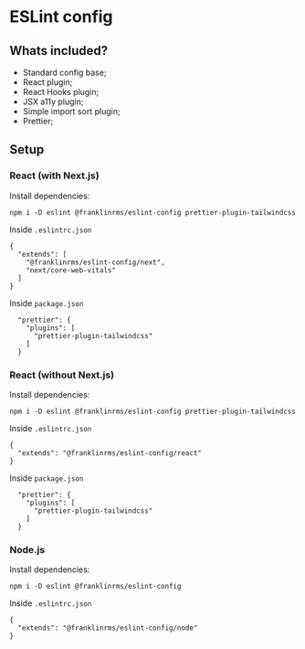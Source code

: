 # ESLint config

## Whats included?

- Standard config base;
- React plugin;
- React Hooks plugin;
- JSX a11y plugin;
- Simple import sort plugin;
- Prettier;

## Setup

### React (with Next.js)

Install dependencies:
```
npm i -D eslint @franklinrms/eslint-config prettier-plugin-tailwindcss
```
Inside `.eslintrc.json`
```
{
  "extends": [
    "@franklinrms/eslint-config/next", 
    "next/core-web-vitals"
  ]
}
```

Inside `package.json`
```
  "prettier": {
    "plugins": [
      "prettier-plugin-tailwindcss"
    ]
  }
```

### React (without Next.js)

Install dependencies:
```
npm i -D eslint @franklinrms/eslint-config prettier-plugin-tailwindcss
```
Inside `.eslintrc.json`
```
{
  "extends": "@franklinrms/eslint-config/react"
}
```

Inside `package.json`
```
  "prettier": {
    "plugins": [
      "prettier-plugin-tailwindcss"
    ]
  }
```

### Node.js

Install dependencies:
```
npm i -D eslint @franklinrms/eslint-config
```
Inside `.eslintrc.json`
```
{
  "extends": "@franklinrms/eslint-config/node"
}
```
